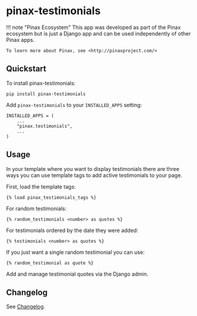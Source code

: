 # pinax-testimonials


!!! note "Pinax Ecosystem"
    This app was developed as part of the Pinax ecosystem but is just a Django app
    and can be used independently of other Pinax apps.

    To learn more about Pinax, see <http://pinaxproject.com/>


## Quickstart

To install pinax-testimonials:

    pip install pinax-testimonials

Add `pinax-testimonials` to your `INSTALLED_APPS` setting:

    INSTALLED_APPS = (
        ...
        "pinax.testimonials",
        ...
    )

## Usage

In your template where you want to display testimonials there are three ways you
can use template tags to add active testimonials to your page.

First, load the template tags:

    {% load pinax_testimonials_tags %}


For random testimonials:

    {% random_testimonials <number> as quotes %}


For testimonials ordered by the date they were added:

    {% testimonials <number> as quotes %}


If you just want a single random testimonial you can use:

    {% random_testimonial as quote %}


Add and manage testimonial quotes via the Django admin.

## Changelog

See [Changelog](./changelog.md).